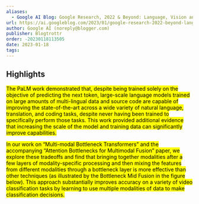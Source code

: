 ```yaml
---
aliases:
  - Google AI Blog: Google Research, 2022 & Beyond: Language, Vision and Generative Models
url: https://ai.googleblog.com/2023/01/google-research-2022-beyond-language.html
author: Google AI (noreply@blogger.com)
publisher: Blogtrottr
order: -20230118113505
date: 2023-01-18
tags:
---
```


## Highlights
<mark>The PaLM work demonstrated that, despite being trained solely on the objective of predicting the next token, large-scale language models trained on large amounts of multi-lingual data and source code are capable of improving the state-of-the-art across a wide variety of natural language, translation, and coding tasks, despite never having been trained to specifically perform those tasks. This work provided additional evidence that increasing the scale of the model and training data can significantly improve capabilities.</mark>

<mark>In our work on “Multi-modal Bottleneck Transformers” and the accompanying “Attention Bottlenecks for Multimodal Fusion” paper, we explore these tradeoffs and find that bringing together modalities after a few layers of modality-specific processing and then mixing the features from different modalities through a bottleneck layer is more effective than other techniques (as illustrated by the Bottleneck Mid Fusion in the figure below). This approach substantially improves accuracy on a variety of video classification tasks by learning to use multiple modalities of data to make classification decisions.</mark>


